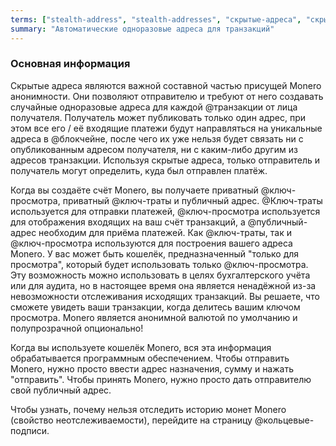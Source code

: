```yaml
---
terms: ["stealth-address", "stealth-addresses", "скрытые-адреса", "скрытый-адрес"]
summary: "Автоматические одноразовые адреса для транзакций"
---
```


### Основная информация

Скрытые адреса являются важной составной частью присущей Monero анонимности. Они позволяют отправителю и требуют от него создавать случайные одноразовые адреса для каждой @транзакции от лица получателя. Получатель может публиковать только один адрес, при этом все его / её входящие платежи будут направляться на уникальные адреса в @блoкчейне, после чего их уже нельзя будет связать ни с опубликованным адресом получателя, ни с каким-либо другим из адресов транзакции. Используя скрытые адреса, только отправитель и получатель могут определить, куда был отправлен платёж.

Когда вы создаёте счёт Monero, вы получаете приватный @ключ-просмотра, приватный @ключ-траты и публичный адрес. @Ключ-траты используется для отправки платежей, @ключ-просмотра используется для отображения входящих на ваш счёт транзакций, а @публичный-адрес необходим для приёма платежей. Как @ключ-траты, так и @ключ-просмотра используются для построения вашего адреса Monero. У вас может быть кошелёк, предназначенный "только для просмотра", который будет использовать только @ключ-просмотра. Эту возможность можно использовать в целях бухгалтерского учёта или для аудита, но в настоящее время она является ненадёжной из-за невозможности отслеживания исходящих транзакций. Вы решаете, что сможете увидеть ваши транзакции, когда делитесь вашим ключом просмотра. Monero является анонимной валютой по умолчанию и полупрозрачной опционально!

Когда вы используете кошелёк Monero, вся эта информация обрабатывается программным обеспечением. Чтобы отправить Monero, нужно просто ввести адрес назначения, сумму и нажать "отправить". Чтобы принять Monero, нужно просто дать отправителю свой публичный адрес.

Чтобы узнать, почему нельзя отследить историю монет Monero (свойство неотслеживаемости), перейдите на страницу @кольцевые-подписи.
